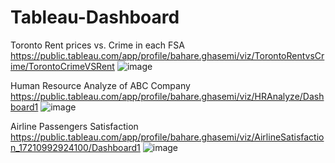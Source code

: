 # Tableau-Dashboard
Toronto Rent prices vs. Crime in each FSA
https://public.tableau.com/app/profile/bahare.ghasemi/viz/TorontoRentvsCrime/TorontoCrimeVSRent
![image](https://github.com/user-attachments/assets/81532f9d-186c-49ed-a734-d9aeca94cf80)

Human Resource Analyze of ABC Company
https://public.tableau.com/app/profile/bahare.ghasemi/viz/HRAnalyze/Dashboard1
![image](https://github.com/user-attachments/assets/e72baa1b-e196-4381-801d-fc837df0b5a1)

Airline Passengers Satisfaction
https://public.tableau.com/app/profile/bahare.ghasemi/viz/AirlineSatisfaction_17210992924100/Dashboard1
![image](https://github.com/user-attachments/assets/19c26b9e-3ddc-4577-828c-887fa2c29684)

